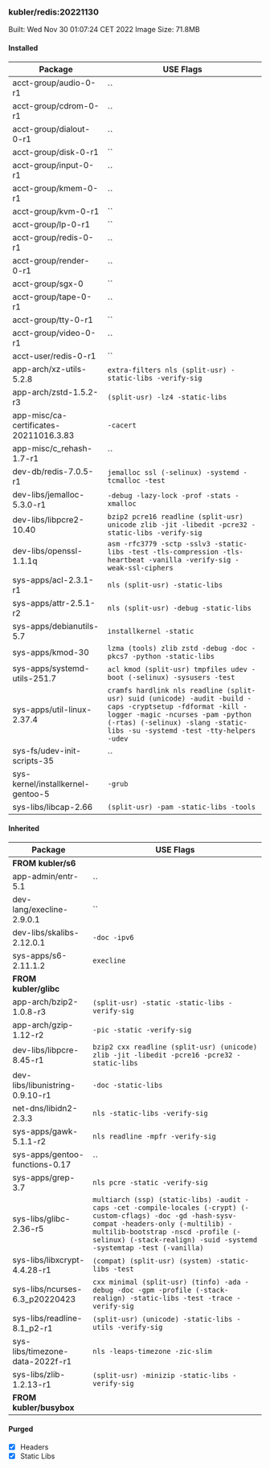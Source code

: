 ### kubler/redis:20221130

Built: Wed Nov 30 01:07:24 CET 2022
Image Size: 71.8MB

#### Installed
Package | USE Flags
--------|----------
acct-group/audio-0-r1 | ``
acct-group/cdrom-0-r1 | ``
acct-group/dialout-0-r1 | ``
acct-group/disk-0-r1 | ``
acct-group/input-0-r1 | ``
acct-group/kmem-0-r1 | ``
acct-group/kvm-0-r1 | ``
acct-group/lp-0-r1 | ``
acct-group/redis-0-r1 | ``
acct-group/render-0-r1 | ``
acct-group/sgx-0 | ``
acct-group/tape-0-r1 | ``
acct-group/tty-0-r1 | ``
acct-group/video-0-r1 | ``
acct-user/redis-0-r1 | ``
app-arch/xz-utils-5.2.8 | `extra-filters nls (split-usr) -static-libs -verify-sig`
app-arch/zstd-1.5.2-r3 | `(split-usr) -lz4 -static-libs`
app-misc/ca-certificates-20211016.3.83 | `-cacert`
app-misc/c_rehash-1.7-r1 | ``
dev-db/redis-7.0.5-r1 | `jemalloc ssl (-selinux) -systemd -tcmalloc -test`
dev-libs/jemalloc-5.3.0-r1 | `-debug -lazy-lock -prof -stats -xmalloc`
dev-libs/libpcre2-10.40 | `bzip2 pcre16 readline (split-usr) unicode zlib -jit -libedit -pcre32 -static-libs -verify-sig`
dev-libs/openssl-1.1.1q | `asm -rfc3779 -sctp -sslv3 -static-libs -test -tls-compression -tls-heartbeat -vanilla -verify-sig -weak-ssl-ciphers`
sys-apps/acl-2.3.1-r1 | `nls (split-usr) -static-libs`
sys-apps/attr-2.5.1-r2 | `nls (split-usr) -debug -static-libs`
sys-apps/debianutils-5.7 | `installkernel -static`
sys-apps/kmod-30 | `lzma (tools) zlib zstd -debug -doc -pkcs7 -python -static-libs`
sys-apps/systemd-utils-251.7 | `acl kmod (split-usr) tmpfiles udev -boot (-selinux) -sysusers -test`
sys-apps/util-linux-2.37.4 | `cramfs hardlink nls readline (split-usr) suid (unicode) -audit -build -caps -cryptsetup -fdformat -kill -logger -magic -ncurses -pam -python (-rtas) (-selinux) -slang -static-libs -su -systemd -test -tty-helpers -udev`
sys-fs/udev-init-scripts-35 | ``
sys-kernel/installkernel-gentoo-5 | `-grub`
sys-libs/libcap-2.66 | `(split-usr) -pam -static-libs -tools`
#### Inherited
Package | USE Flags
--------|----------
**FROM kubler/s6** |
app-admin/entr-5.1 | ``
dev-lang/execline-2.9.0.1 | ``
dev-libs/skalibs-2.12.0.1 | `-doc -ipv6`
sys-apps/s6-2.11.1.2 | `execline`
**FROM kubler/glibc** |
app-arch/bzip2-1.0.8-r3 | `(split-usr) -static -static-libs -verify-sig`
app-arch/gzip-1.12-r2 | `-pic -static -verify-sig`
dev-libs/libpcre-8.45-r1 | `bzip2 cxx readline (split-usr) (unicode) zlib -jit -libedit -pcre16 -pcre32 -static-libs`
dev-libs/libunistring-0.9.10-r1 | `-doc -static-libs`
net-dns/libidn2-2.3.3 | `nls -static-libs -verify-sig`
sys-apps/gawk-5.1.1-r2 | `nls readline -mpfr -verify-sig`
sys-apps/gentoo-functions-0.17 | ``
sys-apps/grep-3.7 | `nls pcre -static -verify-sig`
sys-libs/glibc-2.36-r5 | `multiarch (ssp) (static-libs) -audit -caps -cet -compile-locales (-crypt) (-custom-cflags) -doc -gd -hash-sysv-compat -headers-only (-multilib) -multilib-bootstrap -nscd -profile (-selinux) (-stack-realign) -suid -systemd -systemtap -test (-vanilla)`
sys-libs/libxcrypt-4.4.28-r1 | `(compat) (split-usr) (system) -static-libs -test`
sys-libs/ncurses-6.3_p20220423 | `cxx minimal (split-usr) (tinfo) -ada -debug -doc -gpm -profile (-stack-realign) -static-libs -test -trace -verify-sig`
sys-libs/readline-8.1_p2-r1 | `(split-usr) (unicode) -static-libs -utils -verify-sig`
sys-libs/timezone-data-2022f-r1 | `nls -leaps-timezone -zic-slim`
sys-libs/zlib-1.2.13-r1 | `(split-usr) -minizip -static-libs -verify-sig`
**FROM kubler/busybox** |
#### Purged
- [x] Headers
- [x] Static Libs
